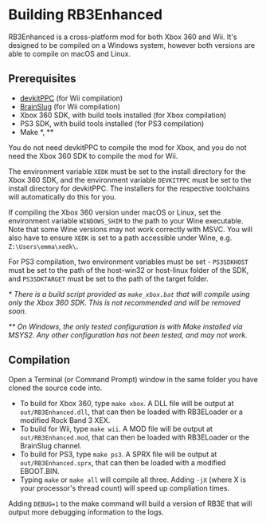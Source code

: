 # Building RB3Enhanced

RB3Enhanced is a cross-platform mod for both Xbox 360 and Wii. It's designed to be compiled on a Windows system, however both versions are able to compile on macOS and Linux.

## Prerequisites

* [devkitPPC](https://devkitpro.org/wiki/Getting_Started) (for Wii compilation)
* [BrainSlug](https://github.com/Chadderz121/brainslug-wii/blob/master/INSTALLING) (for Wii compilation)
* Xbox 360 SDK, with build tools installed (for Xbox compilation)
* PS3 SDK, with build tools installed (for PS3 compilation)
* Make \*, \*\*

You do not need devkitPPC to compile the mod for Xbox, and you do not need the Xbox 360 SDK to compile the mod for Wii.

The environment variable `XEDK` must be set to the install directory for the Xbox 360 SDK, and the environment variable `DEVKITPPC` must be set to the install directory for devkitPPC. The installers for the respective toolchains will automatically do this for you.

If compiling the Xbox 360 version under macOS or Linux, set the environment variable `WINDOWS_SHIM` to the path to your Wine executable. Note that some Wine versions may not work correctly with MSVC. You will also have to ensure `XEDK` is set to a path accessible under Wine, e.g. `Z:\Users\emma\xedk\`.

For PS3 compilation, two environment variables must be set - `PS3SDKHOST` must be set to the path of the host-win32 or host-linux folder of the SDK, and `PS3SDKTARGET` must be set to the path of the target folder.

*\* There is a build script provided as `make_xbox.bat` that will compile using only the Xbox 360 SDK. This is not recommended and will be removed soon.*

*\*\* On Windows, the only tested configuration is with Make installed via MSYS2. Any other configuration has not been tested, and may not work.*


## Compilation

Open a Terminal (or Command Prompt) window in the same folder you have cloned the source code into.

* To build for Xbox 360, type `make xbox`. A DLL file will be output at `out/RB3Enhanced.dll`, that can then be loaded with RB3ELoader or a modified Rock Band 3 XEX.
* To build for Wii, type `make wii`. A MOD file will be output at `out/RB3Enhanced.mod`, that can then be loaded with RB3ELoader or the BrainSlug channel.
* To build for PS3, type `make ps3`. A SPRX file will be output at `out/RB3Enhanced.sprx`, that can then be loaded with a modified EBOOT.BIN.
* Typing `make` or `make all` will compile all three. Adding `-jX` (where X is your processor's thread count) will speed up compliation times.

Adding `DEBUG=1` to the make command will build a version of RB3E that will output more debugging information to the logs.